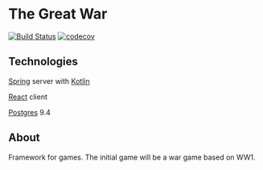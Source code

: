 # The Great War
[![Build Status](https://travis-ci.org/jgramoll/the_great_war_2.svg?branch=master)](https://travis-ci.org/jgramoll/the_great_war_2)
[![codecov](https://codecov.io/gh/jgramoll/the_great_war_2/branch/master/graph/badge.svg)](https://codecov.io/gh/jgramoll/the_great_war_2)

## Technologies

[Spring](https://spring.io/) server with 
[Kotlin](http://kotlinlang.org/) 

[React](https://facebook.github.io/react/) client 

[Postgres](https://www.postgresql.org/) 9.4

## About

Framework for games. The initial game will be a war game based on WW1.
